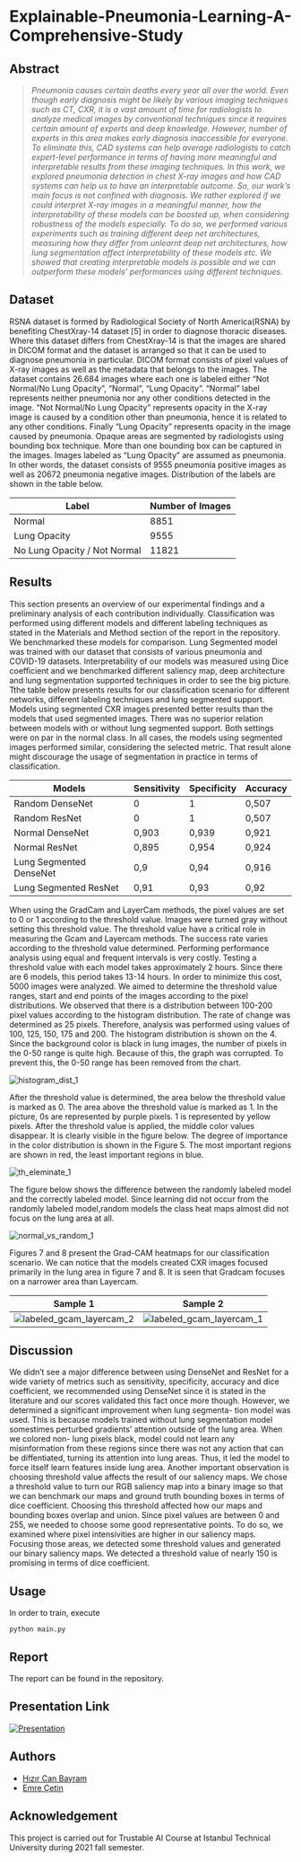 # Explainable-Pneumonia-Learning-A-Comprehensive-Study


## **Abstract** 
> *Pneumonia causes certain deaths every year all over the world. Even though early diagnosis
might be likely by various imaging techniques such as CT, CXR, it is a vast amount of time for radiologists
to analyze medical images by conventional techniques since it requires certain amount of experts and deep
knowledge. However, number of experts in this area makes early diagnosis inaccessible for everyone. To
eliminate this, CAD systems can help average radiologists to catch expert-level performance in terms of
having more meaningful and interpretable results from these imaging techniques. In this work, we explored
pneumonia detection in chest X-ray images and how CAD systems can help us to have an interpretable
outcome. So, our work’s main focus is not confined with diagnosis. We rather explored if we could interpret
X-ray images in a meaningful manner, how the interpretability of these models can be boosted up, when
considering robustness of the models especially. To do so, we performed various experiments such as
training different deep net architectures, measuring how they differ from unlearnt deep net architectures,
how lung segmentation affect interpretability of these models etc. We showed that creating interpretable
models is possible and we can outperform these models’ performances using different techniques.*

## **Dataset**
RSNA dataset is formed by Radiological Society of North America(RSNA) by benefiting ChestXray-14 dataset [5] in order to diagnose thoracic diseases. Where this dataset differs from ChestXray-14 is that the images are shared in DICOM format and the dataset is arranged so that it can be used to diagnose pneumonia in particular. DICOM format consists of pixel values of X-ray images as well as the metadata that belongs to the images. The dataset contains 26.684 images where each one is labeled either “Not Normal/No Lung Opacity”, “Normal”, “Lung Opacity”. “Normal” label represents neither pneumonia nor any other conditions detected in the image. “Not Normal/No Lung Opacity” represents opacity in the X-ray image is caused by a condition other than
pneumonia, hence it is related to any other conditions. Finally “Lung Opacity” represents opacity in the image caused by pneumonia. Opaque areas are segmented by radiologists using bounding box technique. More than one bounding box can be captured in the images. Images labeled as “Lung Opacity” are assumed as pneumonia. In other words, the dataset consists of 9555 pneumonia positive images as well as 20672 pneumonia negative images. Distribution of the labels are shown in the table below.

| Label               	| Number of Images 	|
|-----------------------------	|-------	|
| Normal 	|  8851 	|
| Lung Opacity    	| 9555  	|
| No Lung Opacity / Not Normal 	| 11821 	|

## **Results**

This section presents an overview of our experimental findings and a preliminary analysis of each contribution individually. Classification was performed using different models and different labeling techniques as stated in the Materials and Method section of the report in the repository. We benchmarked these models for comparison. Lung Segmented model was trained with our dataset that consists of various pneumonia and COVID-19 datasets. Interpretability of our models was measured using Dice coefficient and we benchmarked different saliency map, deep architecture and lung segmentation supported techniques in order to see the big picture. Tthe table below presents results for our classification scenario for different networks, different labeling techniques and lung segmented support. Models using segmented CXR images presented better results than the models that used segmented images. There was no superior relation between models with or without lung segmented support. Both settings were on par in the normal class. In all cases, the models using segmented images performed similar, considering the selected metric. That result alone might discourage the usage of segmentation in practice in terms of classification.

| Models |            Sensitivity |  Specificity |  Accuracy | 
|-----------------------------	| -------	| -------	| -------	|
| Random DenseNet   |               0 | 1|  0,507| 
| Random ResNet      |              0 | 1 | 0,507| 
| Normal DenseNet    |          0,903 | 0,939 | 0,921 | 
| Normal ResNet         |       0,895 | 0,954|  0,924 | 
| Lung Segmented DenseNet   |     0,9 | 0,94 | 0,916 | 
| Lung Segmented ResNet    |      0,91 | 0,93 | 0,92 | 

When using the GradCam and LayerCam methods, the
pixel values are set to 0 or 1 according to the threshold
value. Images were turned gray without setting this threshold value. The threshold value have a critical role in measuring
the Gcam and Layercam methods. The success rate varies
according to the threshold value determined. Performing
performance analysis using equal and frequent intervals is
very costly. Testing a threshold value with each model takes
approximately 2 hours. Since there are 6 models, this period
takes 13-14 hours. In order to minimize this cost, 5000
images were analyzed. We aimed to determine the threshold
value ranges, start and end points of the images according to
the pixel distributions. We observed that there is a distribution
between 100-200 pixel values according to the histogram
distribution. The rate of change was determined as 25 pixels.
Therefore, analysis was performed using values of 100, 125,
150, 175 and 200. The histogram distribution is shown on the
4. Since the background color is black in lung images, the
number of pixels in the 0-50 range is quite high. Because of
this, the graph was corrupted. To prevent this, the 0-50 range
has been removed from the chart.

![histogram_dist_1](https://user-images.githubusercontent.com/23126077/156029909-c296135a-ec97-4a74-9787-1a25c43417f1.jpg)

After the threshold value is determined, the area below the
threshold value is marked as 0. The area above the threshold
value is marked as 1. In the picture, 0s are represented by
purple pixels. 1 is represented by yellow pixels. After the
threshold value is applied, the middle color values disappear.
It is clearly visible in the figure below. The degree of importance
in the color distribution is shown in the Figure 5. The most
important regions are shown in red, the least important regions in blue.

![th_eleminate_1](https://user-images.githubusercontent.com/23126077/156030116-743e63e1-2734-4530-8542-f21228e69958.jpg)

The figure below shows the difference between the randomly labeled model and the correctly labeled model. Since learning did not occur from the randomly labeled model,random models the class heat maps almost did not focus on the lung area at all.

![normal_vs_random_1](https://user-images.githubusercontent.com/23126077/156030405-76a2b364-5b6a-4712-8281-e6205ac0cba5.jpg)

Figures 7 and 8 present the Grad-CAM
heatmaps for our classification scenario.  We can notice that the models created CXR images focused primarily in the lung area in figure 7 and 8. It is seen
that Gradcam focuses on a narrower area than Layercam.

| Sample 1  | Sample 2 |
| ------------- | ------------- |
| ![labeled_gcam_layercam_2](https://user-images.githubusercontent.com/23126077/156030409-ca4109c9-cb9a-4002-bd54-d2041a518c1d.jpg)              |    ![labeled_gcam_layercam_1](https://user-images.githubusercontent.com/23126077/156030413-f5d9b55b-3fb1-421e-984a-a8574605fc35.jpg)           |


## **Discussion**
We didn’t see a major difference between using DenseNet
and ResNet for a wide variety of metrics such as sensitivity,
specificity, accuracy and dice coefficient, we recommended
using DenseNet since it is stated in the literature and our
scores validated this fact once more though. However, we
determined a significant improvement when lung segmenta-
tion model was used. This is because models trained without
lung segmentation model somestimes perturbed gradients’
attention outside of the lung area. When we colored non-
lung pixels black, model could not learn any misinformation
from these regions since there was not any action that can
be diffentiated, turning its attention into lung areas. Thus, it
led the model to force itself learn features inside lung area.
Another important observation is choosing threshold value
affects the result of our saliency maps. We chose a threshold
value to turn our RGB saliency map into a binary image so
that we can benchmark our maps and ground truth bounding
boxes in terms of dice coefficient. Choosing this threshold
affected how our maps and bounding boxes overlap and
union. Since pixel values are between 0 and 255, we needed
to choose some good representative points. To do so, we
examined where pixel intensivities are higher in our saliency
maps. Focusing those areas, we detected some threshold
values and generated our binary saliency maps. We detected
a threshold value of nearly 150 is promising in terms of dice
coefficient.


## **Usage**

In order to train, execute
```console
python main.py
```

## **Report**
The report can be found in the repository.


## Presentation Link 
[![Presentation](https://img.youtube.com/vi/lpNlS8H6Pww/0.jpg)](https://youtu.be/lpNlS8H6Pww)

## **Authors**
- [Hızır Can Bayram](https://github.com/hizircanbayram)
- [Emre Çetin](https://github.com/emrectn)


## **Acknowledgement** 
This project is carried out for Trustable AI Course at Istanbul Technical University during 2021 fall semester.
